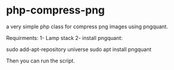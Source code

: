# php-compress-png
a very simple php class for compress png images using pngquant.


Requirments:
1- Lamp stack
2- install pngquant:

sudo add-apt-repository universe
sudo apt install pngquant 

Then you can run the script.
